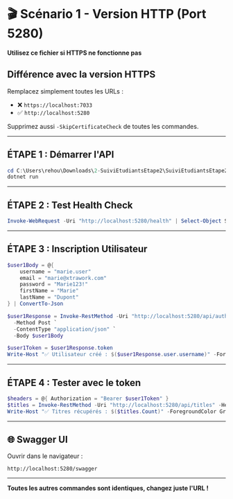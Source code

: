 # 🎬 Scénario 1 - Version HTTP (Port 5280)

**Utilisez ce fichier si HTTPS ne fonctionne pas**

## Différence avec la version HTTPS

Remplacez simplement toutes les URLs :
- ❌ `https://localhost:7033` 
- ✅ `http://localhost:5280`

Supprimez aussi `-SkipCertificateCheck` de toutes les commandes.

---

## ÉTAPE 1 : Démarrer l'API

```powershell
cd C:\Users\rehou\Downloads\2-SuiviEtudiantsEtape2\SuiviEtudiantsEtape2\XtraWork
dotnet run
```

---

## ÉTAPE 2 : Test Health Check

```powershell
Invoke-WebRequest -Uri "http://localhost:5280/health" | Select-Object StatusCode, Content
```

---

## ÉTAPE 3 : Inscription Utilisateur

```powershell
$user1Body = @{
    username = "marie.user"
    email = "marie@xtrawork.com"
    password = "Marie123!"
    firstName = "Marie"
    lastName = "Dupont"
} | ConvertTo-Json

$user1Response = Invoke-RestMethod -Uri "http://localhost:5280/api/auth/register" `
  -Method Post `
  -ContentType "application/json" `
  -Body $user1Body

$user1Token = $user1Response.token
Write-Host "✅ Utilisateur créé : $($user1Response.user.username)" -ForegroundColor Green
```

---

## ÉTAPE 4 : Tester avec le token

```powershell
$headers = @{ Authorization = "Bearer $user1Token" }
$titles = Invoke-RestMethod -Uri "http://localhost:5280/api/titles" -Headers $headers
Write-Host "✅ Titres récupérés : $($titles.Count)" -ForegroundColor Green
```

---

## 🌐 Swagger UI

Ouvrir dans le navigateur :
```
http://localhost:5280/swagger
```

---

**Toutes les autres commandes sont identiques, changez juste l'URL !**
